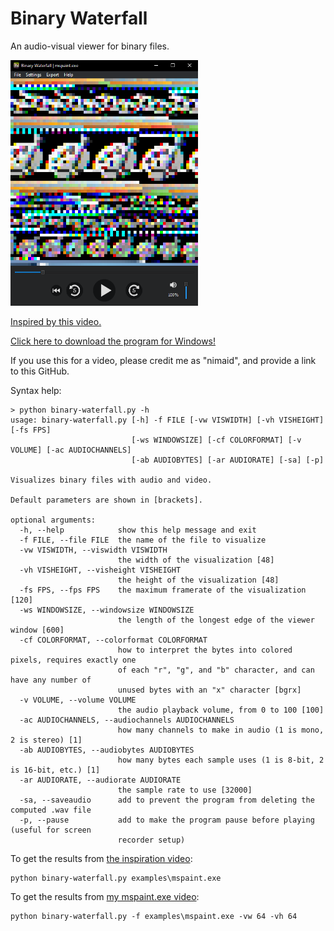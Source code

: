 # Binary Waterfall
An audio-visual viewer for binary files.

<img src="https://raw.githubusercontent.com/nimaid/binary-waterfall/main/docs/example.png" width="300px" alt="Running the program on mspaint.exe"/>

[Inspired by this video.](https://www.youtube.com/watch?v=NFe0aGO9-TE)

[Click here to download the program for Windows!](https://github.com/nimaid/binary-waterfall/releases/latest)

If you use this for a video, please credit me as "nimaid", and provide a link to this GitHub.

Syntax help:
```
> python binary-waterfall.py -h
usage: binary-waterfall.py [-h] -f FILE [-vw VISWIDTH] [-vh VISHEIGHT] [-fs FPS]
                           [-ws WINDOWSIZE] [-cf COLORFORMAT] [-v VOLUME] [-ac AUDIOCHANNELS]
                           [-ab AUDIOBYTES] [-ar AUDIORATE] [-sa] [-p]

Visualizes binary files with audio and video.

Default parameters are shown in [brackets].

optional arguments:
  -h, --help            show this help message and exit
  -f FILE, --file FILE  the name of the file to visualize
  -vw VISWIDTH, --viswidth VISWIDTH
                        the width of the visualization [48]
  -vh VISHEIGHT, --visheight VISHEIGHT
                        the height of the visualization [48]
  -fs FPS, --fps FPS    the maximum framerate of the visualization [120]
  -ws WINDOWSIZE, --windowsize WINDOWSIZE
                        the length of the longest edge of the viewer window [600]
  -cf COLORFORMAT, --colorformat COLORFORMAT
                        how to interpret the bytes into colored pixels, requires exactly one
                        of each "r", "g", and "b" character, and can have any number of
                        unused bytes with an "x" character [bgrx]
  -v VOLUME, --volume VOLUME
                        the audio playback volume, from 0 to 100 [100]
  -ac AUDIOCHANNELS, --audiochannels AUDIOCHANNELS
                        how many channels to make in audio (1 is mono, 2 is stereo) [1]
  -ab AUDIOBYTES, --audiobytes AUDIOBYTES
                        how many bytes each sample uses (1 is 8-bit, 2 is 16-bit, etc.) [1]
  -ar AUDIORATE, --audiorate AUDIORATE
                        the sample rate to use [32000]
  -sa, --saveaudio      add to prevent the program from deleting the computed .wav file
  -p, --pause           add to make the program pause before playing (useful for screen
                        recorder setup)
```

To get the results from [the inspiration video](https://www.youtube.com/watch?v=NFe0aGO9-TE):
```
python binary-waterfall.py examples\mspaint.exe
```

To get the results from [my mspaint.exe video](https://youtu.be/W0360iaScCw):
```
python binary-waterfall.py -f examples\mspaint.exe -vw 64 -vh 64
```